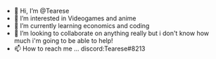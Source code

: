 - 👋 Hi, I’m @Tearese
- 👀 I’m interested in Videogames and anime
- 🌱 I’m currently learning economics and coding
- 💞️ I’m looking to collaborate on anything really but i don't know how much i'm going to be able to help!
- 📫 How to reach me ... discord:Tearese#8213

<!---
Tearese/Tearese is a ✨ special ✨ repository because its `README.md` (this file) appears on your GitHub profile.
You can click the Preview link to take a look at your changes.
--->
